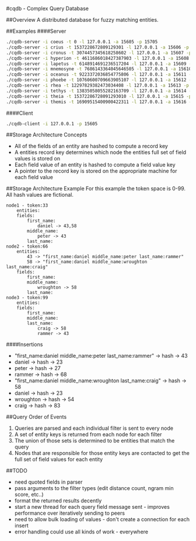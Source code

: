 #cqdb - Complex Query Database 

##Overview
A distributed database for fuzzy matching entities.

##Examples
####Server
```bash
./cqdb-server -i coeus -t 0 -l 127.0.0.1 -a 15605 -p 15705
./cqdb-server -i crius -t 1537228672809129301 -l 127.0.0.1 -a 15606 -p 15706 -s 127.0.0.1 -e 15705
./cqdb-server -i cronus -t 3074457345618258602 -l 127.0.0.1 -a 15607 -p 15707 -s 127.0.0.1 -e 15705
./cqdb-server -i hyperion -t 4611686018427387903 -l 127.0.0.1 -a 15608 -p 15708 -s 127.0.0.1 -e 15705
./cqdb-server -i lapetus -t 6148914691236517204 -l 127.0.0.1 -a 15609 -p 15709 -s 127.0.0.1 -e 15705
./cqdb-server -i mnemosyne -t 7686143364045646505 -l 127.0.0.1 -a 15610 -p 15710 -s 127.0.0.1 -e 15705
./cqdb-server -i oceanus -t 9223372036854775806 -l 127.0.0.1 -a 15611 -p 15711 -s 127.0.0.1 -e 15705
./cqdb-server -i phoebe -t 10760600709663905107 -l 127.0.0.1 -a 15612 -p 15712 -s 127.0.0.1 -e 15705
./cqdb-server -i rhea -t 12297829382473034408 -l 127.0.0.1 -a 15613 -p 15713 -s 127.0.0.1 -e 15705
./cqdb-server -i tethys -t 13835058055282163709 -l 127.0.0.1 -a 15614 -p 15714 -s 127.0.0.1 -e 15705
./cqdb-server -i theia -t 15372286728091293010 -l 127.0.0.1 -a 15615 -p 15715 -s 127.0.0.1 -e 15705
./cqdb-server -i themis -t 16909515400900422311 -l 127.0.0.1 -a 15616 -p 15716 -s 127.0.0.1 -e 15705
```

####Client
```bash
./cqdb-client -i 127.0.0.1 -p 15605
````

##Storage Architecture Concepts
- All of the fields of an entity are hashed to compute a record key
- A entities record key determines which node the entities full set of field values is stored on
- Each field value of an entity is hashed to compute a field value key
- A pointer to the record key is stored on the appropriate machine for each field value

##Storage Architecture Example
For this example the token space is 0-99. All hash values are fictional.

```
node1 - token:33
	entities:
	fields:
		first_name:
			daniel -> 43,58
		middle_name:
			peter -> 43
		last_name:
node2 - token:66
	entities:
		43 -> "first_name:daniel middle_name:peter last_name:rammer"
		58 -> "first_name:daniel middle_name:wroughton last_name:craig"
	fields:
		first_name:
		middle_name:
			wroughton -> 58
		last_name:
node3 - token:99
	entities:
	fields:
		first_name:
		middle_name:
		last_name:
			craig -> 58
			rammer -> 43
```

####Insertions
- "first_name:daniel middle_name:peter last_name:rammer" -> hash -> 43
- daniel -> hash -> 23
- peter -> hash -> 27
- rammer -> hash -> 68
- "first_name:daniel middle_name:wroughton last_name:craig" -> hash -> 58
- daniel -> hash -> 23
- wroughton -> hash -> 54
- craig -> hash -> 83

##Query Order of Events
1. Queries are parsed and each individual filter is sent to every node
2. A set of entity keys is returned from each node for each filter
3. The union of those sets is determined to be entities that match the query
4. Nodes that are responsible for those entity keys are contacted to get the full set of field values for each entity

##TODO
- need quoted fields in parser
- pass arguments to the filter types (edit distance count, ngram min score, etc..)
- format the returned results decently
- start a new thread for each query field message sent - improves performance over iteratively sending to peers
- need to allow bulk loading of values - don't create a connection for each insert
- error handling could use all kinds of work - everywhere
